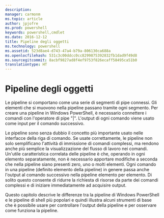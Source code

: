 ```yaml
---
description: 
manager: carmonm
ms.topic: article
author: jpjofre
ms.prod: powershell
keywords: powershell,cmdlet
ms.date: 2016-12-12
title: Pipeline degli oggetti
ms.technology: powershell
ms.assetid: 523d8ae4-d743-47a4-b79a-806130ca688a
ms.openlocfilehash: 531c3c00ddcc0cc8299875392832fb1dad9f49d8
ms.sourcegitcommit: 8acbf9827ad8f4ef9753f826ecaff58495ca51b0
translationtype: HT
---
```

# <a name="object-pipeline"></a>Pipeline degli oggetti
Le pipeline si comportano come una serie di segmenti di pipe connessi. Gli elementi che si muovono nella pipeline passano tramite ogni segmento. Per creare una pipeline in Windows PowerShell, è necessario connettere i comandi con l'operatore di pipe "|". L'output di ogni comando viene usato come input per il comando successivo.

Le pipeline sono senza dubbio il concetto più importante usato nelle interfacce della riga di comando. Se usate correttamente, le pipeline non solo semplificano l'attività di immissione di comandi complessi, ma rendono anche più semplice la visualizzazione del flusso di lavoro nei comandi. Un'utile caratteristica correlata delle pipeline è che, operando in ogni elemento separatamente, non è necessario apportare modifiche a seconda che nella pipeline siano presenti zero, uno o molti elementi. Ogni comando in una pipeline (definito elemento della pipeline) in genere passa anche l'output al comando successivo nella pipeline elemento per elemento. Di solito questo consente di ridurre la richiesta di risorse da parte dei comandi complessi e di iniziare immediatamente ad acquisire output.

Questo capitolo descrive le differenze tra la pipeline di Windows PowerShell e le pipeline di shell più popolari e quindi illustra alcuni strumenti di base che è possibile usare per controllare l'output della pipeline e per osservare come funziona la pipeline.

